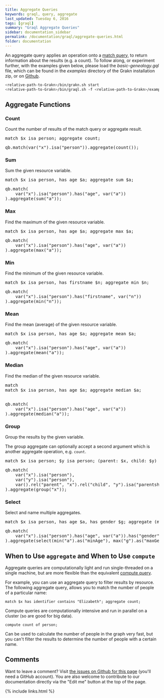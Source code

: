 ```yaml
---
title: Aggregate Queries
keywords: graql, query, aggregate
last_updated: Tuesday 6, 2016
tags: [graql]
summary: "Graql Aggregate Queries"
sidebar: documentation_sidebar
permalink: /documentation/graql/aggregate-queries.html
folder: documentation
---
```


An aggregate query applies an operation onto a [match query](match-queries.html), to return information about the results (e.g. a count). To follow along, or experiment further, with the examples given below, please load the *basic-genealogy.gql* file, which can be found in the *examples* directory of the Grakn installation zip, or on [Github](https://github.com/graknlabs/grakn/blob/master/grakn-dist/src/examples/basic-genealogy.gql).

```bash
<relative-path-to-Grakn>/bin/grakn.sh start 
<relative-path-to-Grakn>/bin/graql.sh -f <relative-path-to-Grakn>/examples/basic-genealogy.gql
```



## Aggregate Functions

### Count

Count the number of results of the match query or aggregate result.

<div class="tab-content">
<div role="tabpanel" class="tab-pane active" id="shell1">
<pre>
match $x isa person; aggregate count;
</pre>
</div>
<div role="tabpanel" class="tab-pane" id="java1">
<pre>
qb.match(var("x").isa("person")).aggregate(count());
</pre>
</div> <!-- tab-pane -->
</div> <!-- tab-content -->

### Sum

Sum the given resource variable.

<div class="tab-content">
<div role="tabpanel" class="tab-pane active" id="shell1">
<pre>
match $x isa person, has age $a; aggregate sum $a;
</pre>
</div>
<div role="tabpanel" class="tab-pane" id="java1">
<pre>
qb.match(
    var("x").isa("person").has("age", var("a"))
).aggregate(sum("a"));
</pre>
</div> <!-- tab-pane -->
</div> <!-- tab-content -->

### Max

Find the maximum of the given resource variable.

<div class="tab-content">
<div role="tabpanel" class="tab-pane active" id="shell1">
<pre>
match $x isa person, has age $a; aggregate max $a;
</pre>
</div>
<div role="tabpanel" class="tab-pane" id="java1">
<pre>
qb.match(
    var("x").isa("person").has("age", var("a"))
).aggregate(max("a"));
</pre>
</div> <!-- tab-pane -->
</div> <!-- tab-content -->

### Min

Find the minimum of the given resource variable.

<div class="tab-content">
<div role="tabpanel" class="tab-pane active" id="shell1">
<pre>
match $x isa person, has firstname $n; aggregate min $n;
</pre>
</div>
<div role="tabpanel" class="tab-pane" id="java1">
<pre>
qb.match(
    var("x").isa("person").has("firstname", var("n"))
).aggregate(min("n"));
</pre>
</div> <!-- tab-pane -->
</div> <!-- tab-content -->

### Mean

Find the mean (average) of the given resource variable.

<div class="tab-content">
<div role="tabpanel" class="tab-pane active" id="shell1">
<pre>
match $x isa person, has age $a; aggregate mean $a;
</pre>
</div>
<div role="tabpanel" class="tab-pane" id="java1">
<pre>
qb.match(
    var("x").isa("person").has("age", var("a"))
).aggregate(mean("a"));
</pre>
</div> <!-- tab-pane -->
</div> <!-- tab-content -->

### Median

Find the median of the given resource variable.

<div class="tab-content">
<div role="tabpanel" class="tab-pane active" id="shell1">
<pre>
match
match $x isa person, has age $a; aggregate median $a;

</pre>
</div>
<div role="tabpanel" class="tab-pane" id="java1">
<pre>
qb.match(
    var("x").isa("person").has("age", var("a"))
).aggregate(median("a"));
</pre>
</div> <!-- tab-pane -->
</div> <!-- tab-content -->

### Group

Group the results by the given variable.

The group aggregate can optionally accept a second argument which is another 
aggregate operation, e.g. `count`.

<div class="tab-content">
<div role="tabpanel" class="tab-pane active" id="shell1">
<pre>
match $x isa person; $y isa person; (parent: $x, child: $y) isa parentship; aggregate group $x;
</pre>
</div>
<div role="tabpanel" class="tab-pane" id="java1">
<pre>
qb.match(
    var("x").isa("person"),
    var("y").isa("person"),
    var().rel("parent", "x").rel("child", "y").isa("parentship")
).aggregate(group("x"));
</pre>
</div> <!-- tab-pane -->
</div> <!-- tab-content -->

### Select

Select and name multiple aggregates.

<div class="tab-content">
<div role="tabpanel" class="tab-pane active" id="shell1">
<pre>
match $x isa person, has age $a, has gender $g; aggregate (min $a as minAge, max $g as maxGender);
</pre>
</div>
<div role="tabpanel" class="tab-pane" id="java1">
<pre>
qb.match(
    var("x").isa("person").has("age", var("a")).has("gender", var("g")),
).aggregate(select(min("a").as("minAge"), max("g").as("maxGender")));
</pre>
</div> <!-- tab-pane -->
</div> <!-- tab-content -->

## When to Use `aggregate` and When to Use `compute`

Aggregate queries are computationally light and run single-threaded on a single machine, but are more flexible than the equivalent [compute query](./compute-queries.html).

For example, you can use an aggregate query to filter results by resource. The following  aggregate query, allows you to match the number of people of a particular name:

```
match $x has identifier contains "Elizabeth"; aggregate count;
```

Compute queries are computationally intensive and run in parallel on a cluster (so are good for big data).

```
compute count of person; 
```

Can be used to calculate the number of people in the graph very fast, but you can't filter the results to determine the number of people with a certain name.

## Comments
Want to leave a comment? Visit <a href="https://github.com/graknlabs/docs/issues/42" target="_blank">the issues on Github for this page</a> (you'll need a GitHub account). You are also welcome to contribute to our documentation directly via the "Edit me" button at the top of the page.


{% include links.html %}


